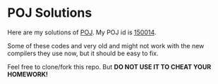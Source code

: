 POJ Solutions
=============

Here are my solutions of [POJ](http://poj.org). My POJ id is [150014](http://poj.org/userstatus?user_id=150014).

Some of these codes and very old and might not work with the new compilers they use now, but it should be easy to fix.

Feel free to clone/fork this repo. But **DO NOT USE IT TO CHEAT YOUR HOMEWORK!**
